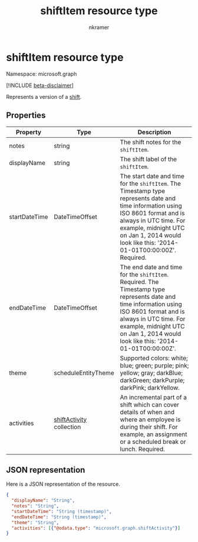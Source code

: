 ﻿---
title: "shiftItem resource type"
description: "A shiftItem represents a version of the shift."
author: "nkramer"
localization_priority: Normal
ms.prod: "microsoft-teams"
doc_type: resourcePageType
---

# shiftItem resource type

Namespace: microsoft.graph

[!INCLUDE [beta-disclaimer](../../includes/beta-disclaimer.md)]

Represents a version of a [shift](shift.md).

## Properties

| Property      | Type                                         | Description                                                                                                                                                                                                                                            |
| ------------- | -------------------------------------------- | ------------------------------------------------------------------------------------------------------------------------------------------------------------------------------------------------------------------------------------------------------ |
| notes         | string                                       | The shift notes for the `shiftItem`.                                                                                                                                                                                                                   |
| displayName   | string                                       | The shift label of the `shiftItem`.                                                                                                                                                                                                                    |
| startDateTime | DateTimeOffset                               | The start date and time for the `shiftItem`. The Timestamp type represents date and time information using ISO 8601 format and is always in UTC time. For example, midnight UTC on Jan 1, 2014 would look like this: '2014-01-01T00:00:00Z'. Required. |
| endDateTime   | DateTimeOffset                               | The end date and time for the `shiftItem`. Required. The Timestamp type represents date and time information using ISO 8601 format and is always in UTC time. For example, midnight UTC on Jan 1, 2014 would look like this: '2014-01-01T00:00:00Z'.   |
| theme         | scheduleEntityTheme                          | Supported colors: white; blue; green; purple; pink; yellow; gray; darkBlue; darkGreen; darkPurple; darkPink; darkYellow.                                                                                                                               |
| activities    | [shiftActivity](shiftactivity.md) collection | An incremental part of a shift which can cover details of when and where an employee is during their shift. For example, an assignment or a scheduled break or lunch. Required.                                                                        |

## JSON representation

Here is a JSON representation of the resource.

<!-- {
  "blockType": "resource",
  "keyProperty": "id",
  "@odata.type": "microsoft.graph.shiftItem"
}-->

```json
{
  "displayName": "String",
  "notes": "String",
  "startDateTime": "String (timestamp)",
  "endDateTime": "String (timestamp)",
  "theme": "String",
  "activities": [{"@odata.type": "microsoft.graph.shiftActivity"}]
}
```

<!-- uuid: 8fcb5dbc-d5aa-4681-8e31-b001d5168d79
2015-10-25 14:57:30 UTC -->

<!--
{
  "type": "#page.annotation",
  "description": "shiftItem resource",
  "keywords": "",
  "section": "documentation",
  "tocPath": "",
  "suppressions": []
}
-->
